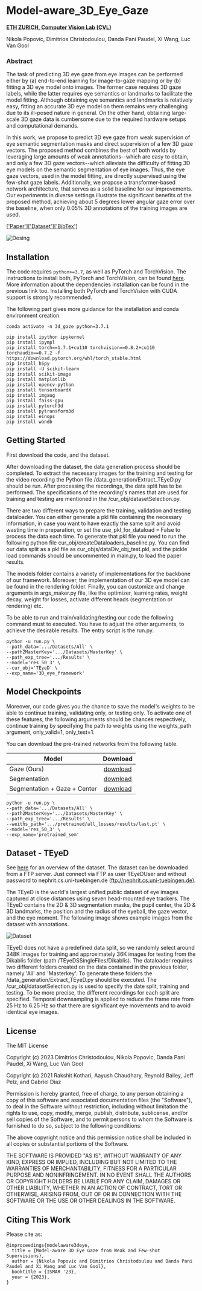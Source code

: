 # Model-aware_3D_Eye_Gaze

**[ETH ZURICH, Computer Vision Lab (CVL)](https://vision.ee.ethz.ch)**

Nikola Popovic, Dimitrios Christodoulou, Danda Pani Paudel, Xi Wang, Luc Van Gool

### Abstract

The task of predicting 3D eye gaze from eye images can be performed either by (a) end-to-end learning for image-to-gaze mapping or by (b) fitting a 3D eye model onto images. The former case requires 3D gaze labels, while the latter requires eye semantics or landmarks to facilitate the model fitting. Although obtaining eye semantics and landmarks is relatively easy, fitting an accurate 3D eye model on them remains very challenging due to its ill-posed nature in general. On the other hand, obtaining large-scale 3D gaze data is cumbersome due to the required hardware setups and computational demands.

In this work, we propose to predict 3D eye gaze from weak supervision of eye semantic segmentation masks and direct supervision of a few 3D gaze vectors. The proposed method combines the best of both worlds by leveraging large amounts of weak annotations--which are easy to obtain, and only a few 3D gaze vectors--which alleviate the difficulty of fitting 3D eye models on the semantic segmentation of eye images. Thus, the eye gaze vectors, used in the model fitting, are directly supervised using the few-shot gaze labels. Additionally, we propose a transformer-based network architecture, that serves as a solid baseline for our improvements. Our experiments in diverse settings illustrate the significant benefits of the proposed method, achieving about 5 degrees lower angular gaze error over the baseline, when only 0.05% 3D annotations of the training images are used.

[['Paper']()][['Dataset'](https://www.hci.uni-tuebingen.de/publications/fuhl2021teyed/)][['BibTex'](#citing-this-work)]

![Desing](images/teaser.jpg)


## Installation

The code requires `python>=3.7`, as well as PyTorch and TorchVision. The instructions to install both, PyTorch and TorchVision, can be found [here](https://pytorch.org/get-started/locally). More information about the dependencies installation can be found in the previous link too. Installing both PyTorch and TorchVision with CUDA support is strongly recommended.

The following part gives more guidance for the installation and conda environment creation.

```
conda activate -n 3d_gaze python=3.7.1

pip install ipython ipykernel
pip install ipympl
pip install torch==1.7.1+cu110 torchvision==0.8.2+cu110 torchaudio==0.7.2 -f https://download.pytorch.org/whl/torch_stable.html
pip install h5py
pip install -U scikit-learn
pip install scikit-image
pip install matplotlib
pip install opencv-python
pip install tensorboardX
pip install imgaug
pip install faiss-gpu
pip install pytorch3d
pip install pytransform3d
pip install einops
pip install wandb
```

## <a name="GettingStarted"></a>Getting Started

First download the code, and the dataset. 

After downloading the dataset, the data generation process should be completed. To extract the necessary images for the training and testing for the video recording the Python file /data_generation/Extract_TEyeD.py should be run. After processing the recordings, the data split has to be performed. The specifications of the recording's names that are used for training and testing are mentioned in the /cur_obj/datasetSelection.py. 

There are two different ways to prepare the training, validation and testing dataloader. You can either generate a pkl file containing the necessary information, in case you want to have exactly the same split and avoid wasting time in preparation, or set the use_pkl_for_dataload = False to process the data each time. To generate that pkl file you need to run the following python file cur_obj/createDataloaders_baseline.py. You can find our data split as a pkl file as cur_objs/dataDiv_obj_test.pkl, and the pickle load commands should be uncommented in main.py, to load the paper results.

The models folder contains a variety of implementations for the backbone of our framework. Moreover, the implementation of our 3D eye model can be found in the rendering folder. Finally, you can customize and change arguments in args_maker.py file, like the optimizer, learning rates, weight decay, weight for losses, activate different heads (segmentation or rendering) etc. 

To be able to run and train/validating/testing our code the following command must to executed. You have to adjust the other arguments, to achieve the desirable results. The entry script is the run.py. 

```
python -u run.py \
--path_data='.../Datasets/All' \
--path2MasterKey='.../Datasets/MasterKey' \
--path_exp_tree='.../Results' \
--model='res_50_3' \
--cur_obj='TEyeD' \
--exp_name='3D_eye_framework'
```

## <a name="Models"></a>Model Checkpoints

Moreover, our code gives you the chance to save the model's weights to be able to continue training, validating only, or testing only. To activate one of these features, the following arguments should be chances respectively, continue training by specifying the path to weights using the weights_path argument, only_valid=1, only_test=1.

You can download the pre-trained networks from the following table. 

| Model | Download |
| ------------------- | :------------------: |
| Gaze (Ours)         | [download](https://drive.google.com/drive/folders/12LZP_o-huu8bBCK082RY7XhtxrtR12R0?usp=share_link) |
| Segmentation        | [download](https://drive.google.com/drive/folders/1oEk-ORefO3o8HStWjDL9Ttmll2sdjFRS?usp=share_link) |
| Segmentation + Gaze + Center | [download](https://drive.google.com/drive/folders/1THcA80u1llQvplL_V5Q510YrsCag7_BS?usp=share_link) |


```
python -u run.py \
--path_data='.../Datasets/All' \
--path2MasterKey='.../Datasets/MasterKey' \
--path_exp_tree='.../Results' \
--weiths_path='.../pretrained/all_losses/results/last.pt' \
--model='res_50_3' \
--exp_name='pretrained_sem'
```

## Dataset - TEyeD

See [here](https://www.hci.uni-tuebingen.de/assets/pdf/publications/fuhl2021teyed.pdf) for an overview of the dataset. The dataset can be downloaded from a FTP server. Just connect via FTP as user TEyeDUser and without password to nephrit.cs.uni-tuebingen.de (ftp://nephrit.cs.uni-tuebingen.de).

The TEyeD is the world's largest unified public dataset of eye images captured at close distances using seven head-mounted eye trackers. The TEyeD contains the 2D & 3D segmentation masks, the pupil center, the 2D & 3D landmarks, the position and the radius of the eyeball, the gaze vector, and the eye moment. The following image shows example images from the dataset with annotations. 

![Dataset](images/dataset.jpg)

TEyeD does not have a predefined data split, so we randomly select around 348K images for training and approximately 36K images for testing from the Dikablis folder (path /TEyeDSSingleFiles/Dikablis). The dataloader requires two different folders created on the data contained in the previous folder, namely 'All' and 'Masterkey'. To generate these folders the /data_generation/Extract_TEyeD.py should be executed. The /cur_obj/datasetSelection.py is used to specify the date split, training and testing. To be more precise, the different recordings for each split are specified. Temporal downsampling is applied to reduce the frame rate from 25 Hz to 6.25 Hz so that there are significant eye movements and to avoid identical eye images.


## License

The MIT License

Copyright (c) 2023 Dimitrios Christodoulou, Nikola Popovic, Danda Pani Paudel, Xi Wang, Luc Van Gool

Copyright (c) 2021 Rakshit Kothari, Aayush Chaudhary, Reynold Bailey, Jeff Pelz, and Gabriel Diaz

Permission is hereby granted, free of charge, to any person obtaining a copy of this software and associated documentation files (the "Software"), to deal in the Software without restriction, including without limitation the rights to use, copy, modify, merge, publish, distribute, sublicense, and/or sell copies of the Software, and to permit persons to whom the Software is furnished to do so, subject to the following conditions:

The above copyright notice and this permission notice shall be included in all copies or substantial portions of the Software.

THE SOFTWARE IS PROVIDED "AS IS", WITHOUT WARRANTY OF ANY KIND, EXPRESS OR IMPLIED, INCLUDING BUT NOT LIMITED TO THE WARRANTIES OF MERCHANTABILITY, FITNESS FOR A PARTICULAR PURPOSE AND NONINFRINGEMENT. IN NO EVENT SHALL THE AUTHORS OR COPYRIGHT HOLDERS BE LIABLE FOR ANY CLAIM, DAMAGES OR OTHER LIABILITY, WHETHER IN AN ACTION OF CONTRACT, TORT OR OTHERWISE, ARISING FROM, OUT OF OR IN CONNECTION WITH THE SOFTWARE OR THE USE OR OTHER DEALINGS IN THE SOFTWARE.

## Citing This Work

Please cite as:

```
@inproceedings{modelaware3deye,
  title = {Model-aware 3D Eye Gaze from Weak and Few-shot Supervisions},
  author = {Nikola Popovic and Dimitrios Christodoulou and Danda Pani Paudel and Xi Wang and Luc Van Gool},
  booktitle = {ISMAR '23},
  year = {2023},
}
```
